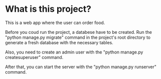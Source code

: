 # What is this project?
This is a web app where the user can order food.

Before you coud run the project, a databese have to be created.
Run the "python manage.py migrate" command in the project's root directory to generate a fresh database with the necessary tables.

Also, you need to create an admin user with the "python manage.py createsuperuser" command.

After that, you can start the server with the "python manage.py runserver" command.